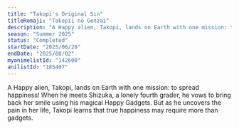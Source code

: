 ```yaml
---
title: "Takopi's Original Sin"
titleRomaji: "Takopii no Genzai"
description: "A Happy alien, Takopi, lands on Earth with one mission: to spread happiness! When he meets Shizuka, a lonely fourth grader, he vows to bring back her smile using his magical Happy Gadgets. But as he uncovers the pain in her life, Takopi learns that true happiness may require more than gadgets."
season: "Summer 2025"
status: "Completed"
startDate: "2025/06/28"
endDate: "2025/08/02"
myanimelistId: "142600"
anilistId: "185407"
---
```


A Happy alien, Takopi, lands on Earth with one mission: to spread happiness! When he meets Shizuka, a lonely fourth grader, he vows to bring back her smile using his magical Happy Gadgets. But as he uncovers the pain in her life, Takopi learns that true happiness may require more than gadgets.
